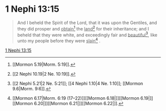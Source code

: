 # 1 Nephi 13:15

> And I beheld the Spirit of the Lord, that it was upon the Gentiles, and they did prosper and <u>obtain</u>[^a] the <u>land</u>[^b] for their inheritance; and I beheld that they were white, and exceedingly fair and <u>beautiful</u>[^c], like unto my people before they were <u>slain</u>[^d] .

[1 Nephi 13:15](https://www.churchofjesuschrist.org/study/scriptures/bofm/1-ne/13?lang=eng&id=p15#p15)


[^a]: [[Mormon 5.19|Morm. 5:19]].  
[^b]: [[2 Nephi 10.19|2 Ne. 10:19]].  
[^c]: [[2 Nephi 5.21|2 Ne. 5:21]]; [[4 Nephi 1.10|4 Ne. 1:10]]; [[Mormon 9.6|Morm. 9:6]].  
[^d]: [[Mormon 6.17|Morm. 6:19 (17–22)]][[Mormon 6.18|]][[Mormon 6.19|]][[Mormon 6.20|]][[Mormon 6.21|]][[Mormon 6.22|]].  
